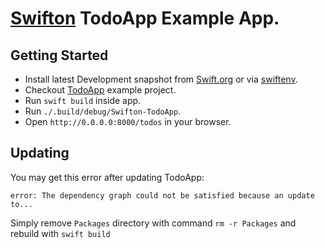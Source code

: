 # [Swifton](https://github.com/necolt/Swifton) TodoApp Example App.

## Getting Started

* Install latest Development snapshot from [Swift.org](https://swift.org/download/) or via [swiftenv](https://github.com/kylef/swiftenv).
* Checkout [TodoApp](https://github.com/necolt/Swifton-TodoApp) example project.
* Run ```swift build``` inside app.
* Run ```./.build/debug/Swifton-TodoApp```.
* Open ```http://0.0.0.0:8000/todos``` in your browser.

## Updating

You may get this error after updating TodoApp:
```
error: The dependency graph could not be satisfied because an update to...
```
Simply remove ```Packages``` directory with command ```rm -r Packages``` and rebuild with ```swift build```
